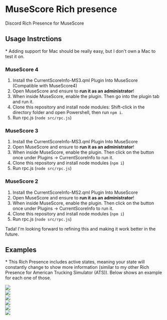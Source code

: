 # MuseScore Rich presence
Discord Rich Presence for MuseScore

## Usage Instrctions
\* Adding support for Mac should be really easy, but I don't own a Mac to test it on.

### MuseScore 4
1. Install the CurrentScoreInfo-MS3.qml Plugin Into MuseScore (Compatible with MuseScore4)
2. Open MuseScore and ensure to **run it as an administrator**!
3. When inside MuseScore, enable the plugin. Then go into the plugin tab and run it.
4. Clone this repository and install node modules: Shift-click in the directory folder and open Powershell, then run `npm i`.
5. Run rpc.js (`node src/rpc.js`)

### MuseScore 3
1. Install the CurrentScoreInfo-MS3.qml Plugin Into MuseScore
2. Open MuseScore and ensure to **run it as an administrator**!
3. When inside MuseScore, enable the plugin. Then click on the button once under Plugins -> CurrentScoreInfo to run it.
4. Clone this repository and install node modules (`npm i`)
5. Run rpc.js (`node src/rpc.js`)

### MuseScore 2
1. Install the CurrentScoreInfo-MS2.qml Plugin Into MuseScore
2. Open MuseScore and ensure to **run it as an administrator**!
3. When inside MuseScore, enable the plugin. Then click on the button once under Plugins -> CurrentScoreInfo to run it.
4. Clone this repository and install node modules (`npm i`)
5. Run rpc.js (`node src/rpc.js`)

Tada! I'm looking forward to refining this and making it work better in the future.

## Examples
\* This Rich Presence includes active states, meaning your state will constantly change to show more information (similar to my other Rich Presence for American Trucking Simulator (ATS)). Below shows an example for each one of those.

![](https://i.imgur.com/fPKKteE.png)  
![](https://i.imgur.com/OnaBi5m.png)  
![](https://i.imgur.com/dhVm2ZE.png)  
![](https://i.imgur.com/e45SDcX.png)  
![](https://i.imgur.com/usmmLbB.png)  
![](https://i.imgur.com/aWgurbw.png)
